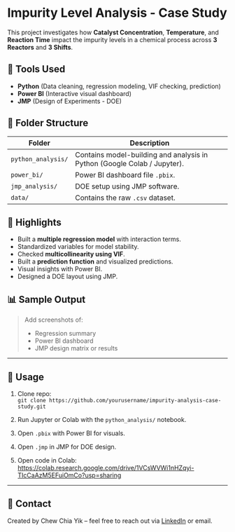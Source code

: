 # Impurity Level Analysis - Case Study

This project investigates how **Catalyst Concentration**, **Temperature**, and **Reaction Time** impact the impurity levels in a chemical process across **3 Reactors** and **3 Shifts**.

## 🧪 Tools Used

- **Python** (Data cleaning, regression modeling, VIF checking, prediction)
- **Power BI** (Interactive visual dashboard)
- **JMP** (Design of Experiments - DOE)

## 📂 Folder Structure

| Folder | Description |
|--------|-------------|
| `python_analysis/` | Contains model-building and analysis in Python (Google Colab / Jupyter). |
| `power_bi/` | Power BI dashboard file `.pbix`. |
| `jmp_analysis/` | DOE setup using JMP software. |
| `data/` | Contains the raw `.csv` dataset. |

## 🧠 Highlights

- Built a **multiple regression model** with interaction terms.
- Standardized variables for model stability.
- Checked **multicollinearity using VIF**.
- Built a **prediction function** and visualized predictions.
- Visual insights with Power BI.
- Designed a DOE layout using JMP.

## 📊 Sample Output

> Add screenshots of:
> - Regression summary
> - Power BI dashboard
> - JMP design matrix or results

---

## 🔗 Usage

1. Clone repo:  
   `git clone https://github.com/yourusername/impurity-analysis-case-study.git`

2. Run Jupyter or Colab with the `python_analysis/` notebook.

3. Open `.pbix` with Power BI for visuals.

4. Open `.jmp` in JMP for DOE design.

5. Open code in Colab: https://colab.research.google.com/drive/1VCsWVWi1nHZqyi-TIcCaAzM5EFuiOmCo?usp=sharing 

---

## 📧 Contact

Created by Chew Chia Yik – feel free to reach out via [LinkedIn](your-link) or email.

